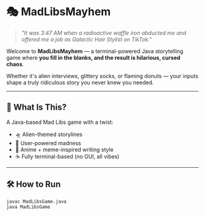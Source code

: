 # 🎭 MadLibsMayhem

> *"It was 3:47 AM when a radioactive waffle iron abducted me and offered me a job as Galactic Hair Stylist on TikTok."*

Welcome to **MadLibsMayhem** — a terminal-powered Java storytelling game where **you fill in the blanks, and the result is hilarious, cursed chaos**.

Whether it's alien interviews, glittery socks, or flaming donuts — your inputs shape a truly ridiculous story you never knew you needed.

---

## 🧠 What Is This?

A Java-based Mad Libs game with a twist:
- 🛸 Alien-themed storylines
- 🎩 User-powered madness
- 🤪 Anime + meme-inspired writing style
- ☕ Fully terminal-based (no GUI, all vibes)

---

## 🛠️ How to Run

```bash
javac MadLibsGame.java
java MadLibsGame
